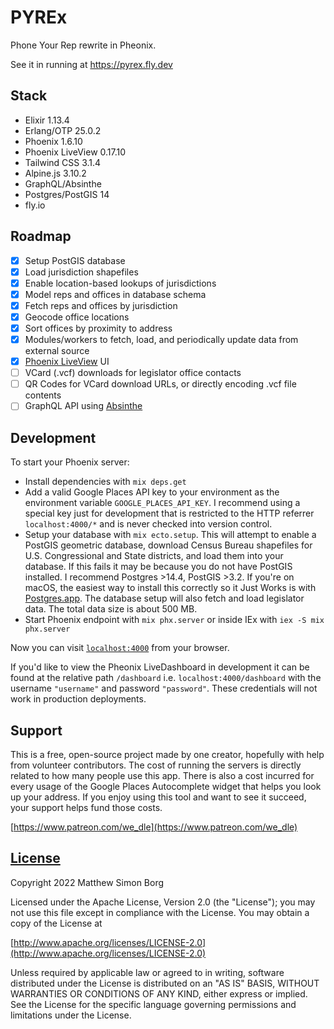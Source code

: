 # PYREx
Phone Your Rep rewrite in Pheonix.

See it in running at https://pyrex.fly.dev

## Stack

* Elixir 1.13.4
* Erlang/OTP 25.0.2
* Phoenix 1.6.10
* Phoenix LiveView 0.17.10
* Tailwind CSS 3.1.4
* Alpine.js 3.10.2
* GraphQL/Absinthe
* Postgres/PostGIS 14
* fly.io

## Roadmap

- [x] Setup PostGIS database
- [x] Load jurisdiction shapefiles
- [x] Enable location-based lookups of jurisdictions
- [x] Model reps and offices in database schema
- [x] Fetch reps and offices by jurisdiction
- [x] Geocode office locations
- [x] Sort offices by proximity to address
- [x] Modules/workers to fetch, load, and periodically update data from external source
- [x] [Phoenix LiveView](https://github.com/phoenixframework/phoenix_live_view) UI
- [ ] VCard (.vcf) downloads for legislator office contacts
- [ ] QR Codes for VCard download URLs, or directly encoding .vcf file contents
- [ ] GraphQL API using [Absinthe](https://github.com/absinthe-graphql/absinthe)

## Development

To start your Phoenix server:

  * Install dependencies with `mix deps.get`
  * Add a valid Google Places API key to your environment as the environment variable `GOOGLE_PLACES_API_KEY`. I recommend using a special key just for development that is restricted to the HTTP referrer `localhost:4000/*` and is never checked into version control.
  * Setup your database with `mix ecto.setup`. This will attempt to enable a PostGIS geometric database, download Census Bureau shapefiles for U.S. Congressional and State districts, and load them into your database. If this fails it may be because you do not have PostGIS installed. I recommend Postgres >14.4, PostGIS >3.2. If you're on macOS, the easiest way to install this correctly so it Just Works is with [Postgres.app](https://postgresapp.com/). The database setup will also fetch and load legislator data. The total data size is about 500 MB.
  * Start Phoenix endpoint with `mix phx.server` or inside IEx with `iex -S mix phx.server`

Now you can visit [`localhost:4000`](http://localhost:4000) from your browser.

If you'd like to view the Pheonix LiveDashboard in development it can be found at the relative path `/dashboard` i.e. `localhost:4000/dashboard` with the username `"username"` and password `"password"`. These credentials will not work in production deployments.

## Support

This is a free, open-source project made by one creator, hopefully with help from volunteer contributors. The cost of running the servers is directly related to how many people use this app. There is also a cost incurred for every usage of the Google Places Autocomplete widget that helps you look up your address. If you enjoy using this tool and want to see it succeed, your support helps fund those costs.

[https://www.patreon.com/we_dle](https://www.patreon.com/we_dle)

## [License](LICENSE)

Copyright 2022 Matthew Simon Borg

Licensed under the Apache License, Version 2.0 (the "License");
you may not use this file except in compliance with the License.
You may obtain a copy of the License at

[http://www.apache.org/licenses/LICENSE-2.0](http://www.apache.org/licenses/LICENSE-2.0)

Unless required by applicable law or agreed to in writing, software
distributed under the License is distributed on an "AS IS" BASIS,
WITHOUT WARRANTIES OR CONDITIONS OF ANY KIND, either express or implied.
See the License for the specific language governing permissions and
limitations under the License.